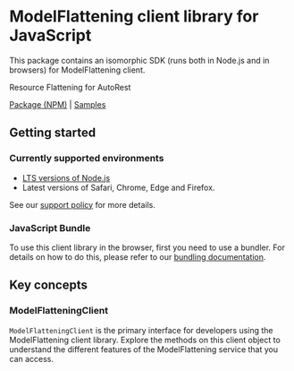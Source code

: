 # ModelFlattening client library for JavaScript

This package contains an isomorphic SDK (runs both in Node.js and in browsers) for ModelFlattening client.

Resource Flattening for AutoRest

[Package (NPM)](https://www.npmjs.com/package/@msinternal/model-flattening) |
[Samples](https://github.com/Azure-Samples/azure-samples-js-management)

## Getting started

### Currently supported environments

- [LTS versions of Node.js](https://nodejs.org/about/releases/)
- Latest versions of Safari, Chrome, Edge and Firefox.

See our [support policy](https://github.com/Azure/azure-sdk-for-js/blob/main/SUPPORT.md) for more details.





### JavaScript Bundle
To use this client library in the browser, first you need to use a bundler. For details on how to do this, please refer to our [bundling documentation](https://aka.ms/AzureSDKBundling).

## Key concepts

### ModelFlatteningClient

`ModelFlatteningClient` is the primary interface for developers using the ModelFlattening client library. Explore the methods on this client object to understand the different features of the ModelFlattening service that you can access.

